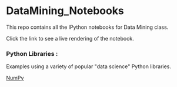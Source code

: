 # DataMining_Notebooks

This repo contains all the IPython notebooks for Data Mining class.

Click the link to see a live rendering of the notebook.


### Python Libraries :

Examples using a variety of popular "data science" Python libraries.

<a href="http://nbviewer.jupyter.org/github/nivedithabhandary/DataMining_Notebooks/blob/master/NumPy.ipynb">NumPy</a><br/>
